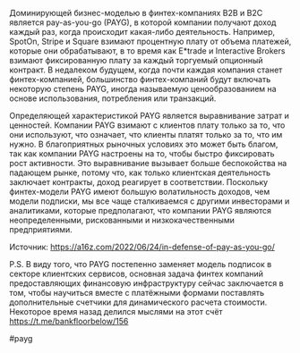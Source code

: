 
Доминирующей бизнес-моделью в финтех-компаниях B2B и B2C является pay-as-you-go (PAYG), в которой компании получают доход каждый раз, когда происходит какая-либо деятельность. Например, SpotOn, Stripe и Square взимают процентную плату от объема платежей, которые они обрабатывают, в то время как E*trade и Interactive Brokers взимают фиксированную плату за каждый торгуемый опционный контракт. В недалеком будущем, когда почти каждая компания станет финтех-компанией, большинство финтех-компаний будут включать некоторую степень PAYG, иногда называемую ценообразованием на основе использования, потребления или транзакций.

Определяющей характеристикой PAYG является выравнивание затрат и ценностей. Компании PAYG взимают с клиентов плату только за то, что они используют, что означает, что клиенты платят только за то, что им нужно. В благоприятных рыночных условиях это может быть благом, так как компании PAYG настроены на то, чтобы быстро фиксировать рост активности. Это выравнивание вызывает больше беспокойства на падающем рынке, потому что, как только клиентская деятельность заключает контракты, доход реагирует в соответствии. Поскольку финтех-модели PAYG имеют большую волатильность доходов, чем модели подписки, мы все чаще сталкиваемся с другими инвесторами и аналитиками, которые предполагают, что компании PAYG являются неопределенными, рискованными и низкокачественными предприятиями. 

Источник: https://a16z.com/2022/06/24/in-defense-of-pay-as-you-go/

P.S.
В виду того, что PAYG постепенно заменяет модель подписок в секторе клиентских сервисов, основная задача финтех компаний предоставляющих финансовую инфраструктуру сейчас заключается в том, чтобы научиться вместе с платёжными формами поставлять дополнительные счетчики для динамического расчета стоимости. Некоторое время назад делился мыслями на этот счёт https://t.me/bankfloorbelow/156

#payg 